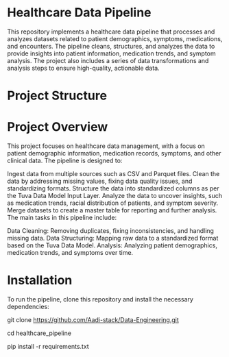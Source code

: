 # Healthcare Data Pipeline

This repository implements a healthcare data pipeline that processes and analyzes datasets related to patient demographics, symptoms, medications, and encounters. The pipeline cleans, structures, and analyzes the data to provide insights into patient information, medication trends, and symptom analysis. The project also includes a series of data transformations and analysis steps to ensure high-quality, actionable data.


# Project Structure

# Project Overview

This project focuses on healthcare data management, with a focus on patient demographic information, medication records, symptoms, and other clinical data. The pipeline is designed to:

Ingest data from multiple sources such as CSV and Parquet files.
Clean the data by addressing missing values, fixing data quality issues, and standardizing formats.
Structure the data into standardized columns as per the Tuva Data Model Input Layer.
Analyze the data to uncover insights, such as medication trends, racial distribution of patients, and symptom severity.
Merge datasets to create a master table for reporting and further analysis.
The main tasks in this pipeline include:

Data Cleaning: Removing duplicates, fixing inconsistencies, and handling missing data.
Data Structuring: Mapping raw data to a standardized format based on the Tuva Data Model.
Analysis: Analyzing patient demographics, medication trends, and symptoms over time.


# Installation

To run the pipeline, clone this repository and install the necessary dependencies:


git clone https://github.com/Aadi-stack/Data-Engineering.git

cd healthcare_pipeline

pip install -r requirements.txt

